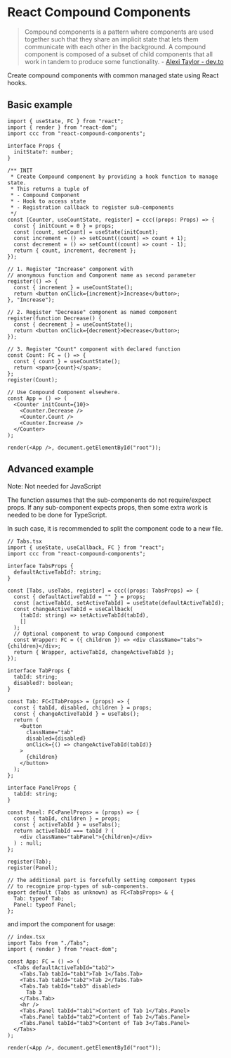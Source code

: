 # React Compound Components

> Compound components is a pattern where components are used together such that they share an implicit state that lets them communicate with each other in the background. A compound component is composed of a subset of child components that all work in tandem to produce some functionality. - [Alexi Taylor - dev.to](https://dev.to/alexi_be3/react-component-patterns-49ho)

Create compound components with common managed state using React hooks.

## Basic example

```tsx
import { useState, FC } from "react";
import { render } from "react-dom";
import ccc from "react-compound-components";

interface Props {
  initState?: number;
}

/** INIT
 * Create Compound component by providing a hook function to manage state.
 * This returns a tuple of
 * - Compound Component
 * - Hook to access state
 * - Registration callback to register sub-components
 */
const [Counter, useCountState, register] = ccc((props: Props) => {
  const { initCount = 0 } = props;
  const [count, setCount] = useState(initCount);
  const increment = () => setCount((count) => count + 1);
  const decrement = () => setCount((count) => count - 1);
  return { count, increment, decrement };
});

// 1. Register "Increase" component with
// anonymous function and Component name as second parameter
register(() => {
  const { increment } = useCountState();
  return <button onClick={increment}>Increase</button>;
}, "Increase");

// 2. Register "Decrease" component as named component
register(function Decrease() {
  const { decrement } = useCountState();
  return <button onClick={decrement}>Decrease</button>;
});

// 3. Register "Count" component with declared function
const Count: FC = () => {
  const { count } = useCountState();
  return <span>{count}</span>;
};
register(Count);

// Use Compound Component elsewhere.
const App = () => (
  <Counter initCount={10}>
    <Counter.Decrease />
    <Counter.Count />
    <Counter.Increase />
  </Counter>
);

render(<App />, document.getElementById("root"));
```

## Advanced example

Note: Not needed for JavaScript

The function assumes that the sub-components do not require/expect props. If any sub-component expects props, then some extra work is needed to be done for TypeScript.

In such case, it is recommended to split the component code to a new file.

```tsx
// Tabs.tsx
import { useState, useCallback, FC } from "react";
import ccc from "react-compound-components";

interface TabsProps {
  defaultActiveTabId?: string;
}

const [Tabs, useTabs, register] = ccc((props: TabsProps) => {
  const { defaultActiveTabId = "" } = props;
  const [activeTabId, setActiveTabId] = useState(defaultActiveTabId);
  const changeActiveTabId = useCallback(
    (tabId: string) => setActiveTabId(tabId),
    []
  );
  // Optional component to wrap Compound component
  const Wrapper: FC = ({ children }) => <div className="tabs">{children}</div>;
  return { Wrapper, activeTabId, changeActiveTabId };
});

interface TabProps {
  tabId: string;
  disabled?: boolean;
}

const Tab: FC<ITabProps> = (props) => {
  const { tabId, disabled, children } = props;
  const { changeActiveTabId } = useTabs();
  return (
    <button
      className="tab"
      disabled={disabled}
      onClick={() => changeActiveTabId(tabId)}
    >
      {children}
    </button>
  );
};

interface PanelProps {
  tabId: string;
}

const Panel: FC<PanelProps> = (props) => {
  const { tabId, children } = props;
  const { activeTabId } = useTabs();
  return activeTabId === tabId ? (
    <div className="tabPanel">{children}</div>
  ) : null;
};

register(Tab);
register(Panel);

// The additional part is forcefully setting component types
// to recognize prop-types of sub-components.
export default (Tabs as unknown) as FC<TabsProps> & {
  Tab: typeof Tab;
  Panel: typeof Panel;
};
```

and import the component for usage:

```tsx
// index.tsx
import Tabs from "./Tabs";
import { render } from "react-dom";

const App: FC = () => (
  <Tabs defaultActiveTabId="tab2">
    <Tabs.Tab tabId="tab1">Tab 1</Tabs.Tab>
    <Tabs.Tab tabId="tab2">Tab 2</Tabs.Tab>
    <Tabs.Tab tabId="tab3" disabled>
      Tab 3
    </Tabs.Tab>
    <hr />
    <Tabs.Panel tabId="tab1">Content of Tab 1</Tabs.Panel>
    <Tabs.Panel tabId="tab2">Content of Tab 2</Tabs.Panel>
    <Tabs.Panel tabId="tab3">Content of Tab 3</Tabs.Panel>
  </Tabs>
);

render(<App />, document.getElementById("root"));
```
